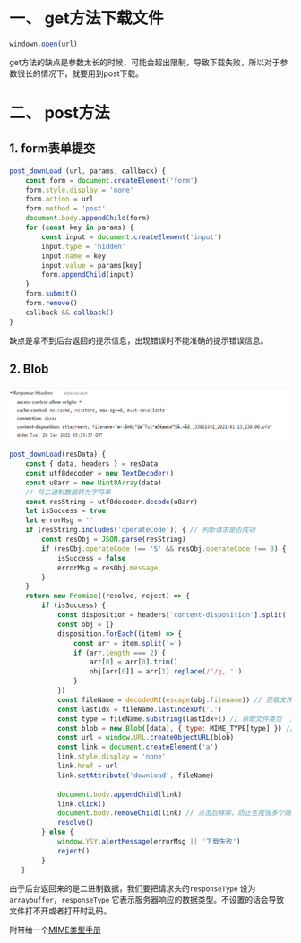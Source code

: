 # 一、 get方法下载文件

```javascript
windown.open(url)
```

get方法的缺点是参数太长的时候，可能会超出限制，导致下载失败，所以对于参数很长的情况下，就要用到post下载。

# 二、 post方法

## 1. form表单提交

```javascript
post_downLoad (url, params, callback) {
    const form = document.createElement('form')
    form.style.display = 'none'
    form.action = url
    form.method = 'post'
    document.body.appendChild(form)
    for (const key in params) {
        const input = document.createElement('input')
        input.type = 'hidden'
        input.name = key
        input.value = params[key]
        form.appendChild(input)
    }
    form.submit()
    form.remove()
    callback && callback()
}
```

缺点是拿不到后台返回的提示信息，出现错误时不能准确的提示错误信息。

## 2. Blob

![image-20210126115902498](../../images/js/blob.png)

```js
post_downLoad(resData) {
    const { data, headers } = resData
    const utf8decoder = new TextDecoder()
    const u8arr = new Uint8Array(data)
    // 将二进制数据转为字符串
    const resString = utf8decoder.decode(u8arr)
    let isSuccess = true
    let errorMsg = ''
    if (resString.includes('operateCode')) { // 判断请求是否成功
        const resObj = JSON.parse(resString)
        if (resObj.operateCode !== 'S' && resObj.operateCode !== 0) {
            isSuccess = false
            errorMsg = resObj.message
        }
    }
    return new Promise((resolve, reject) => {
        if (isSuccess) {
            const disposition = headers['content-disposition'].split(';') // 获取响应头 内容描述
            const obj = {}
            disposition.forEach((item) => {
                const arr = item.split('=')
                if (arr.length === 2) {
                    arr[0] = arr[0].trim()
                    obj[arr[0]] = arr[1].replace(/"/g, '')
                }
            })
            const fileName = decodeURI(escape(obj.filename)) // 获取文件名   文件名后台用了iso-8859-1编码  需要解码
            const lastIdx = fileName.lastIndexOf('.')
            const type = fileName.substring(lastIdx+1) // 获取文件类型  文件名后缀
            const blob = new Blob([data], { type: MIME_TYPE[type] }) // 设置文件格式
            const url = window.URL.createObjectURL(blob)
            const link = document.createElement('a')
            link.style.display = 'none'
            link.href = url
            link.setAttribute('download', fileName)

            document.body.appendChild(link)
            link.click()
            document.body.removeChild(link) // 点击后移除，防止生成很多个隐藏a标签
            resolve()
        } else {
            window.YSY.alertMessage(errorMsg || '下载失败')
            reject()
        }
   }

```

由于后台返回来的是二进制数据，我们要把请求头的`responseType` 设为 `arraybuffer`，`responseType` 它表示服务器响应的数据类型。不设置的话会导致文件打不开或者打开时乱码。

附带给一个[MIME类型手册](https://www.w3school.com.cn/media/media_mimeref.asp)